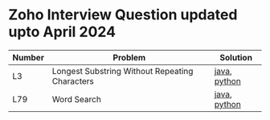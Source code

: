 # Zoho Interview Question updated upto April 2024

| Number         | Problem                                                  | Solution       |
| ------------ | -------------------------------------------------------- | -----------------|
| L3        |  Longest Substring Without Repeating Characters | [java](https://github.com/Sugapriyan-P-K/blind75/blob/main/String/50longestSubStrWithoutRepeatingChar/longestSubstrWithoutRepeatChar.java), [python](https://github.com/Sugapriyan-P-K/blind75/blob/main/String/50longestSubStrWithoutRepeatingChar/longestSubstrWithoutRepeatChar.py) |
| L79    | Word Search | [java](https://github.com/Sugapriyan-P-K/blind75/blob/main/matrix/49wordSearch/wordSearch.java), [python](https://github.com/Sugapriyan-P-K/blind75/blob/main/matrix/49wordSearch/wordSearch.py) |
